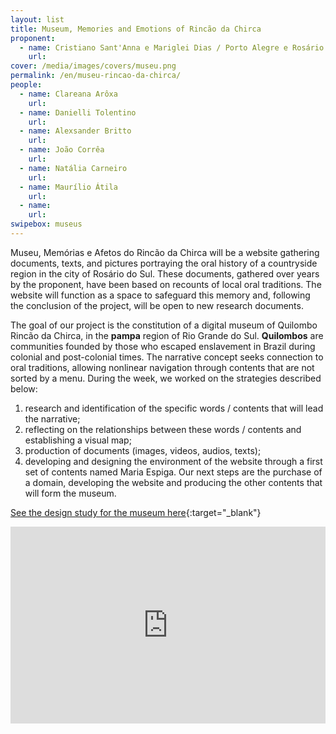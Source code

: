 ```yaml
---
layout: list
title: Museum, Memories and Emotions of Rincão da Chirca
proponent:
  - name: Cristiano Sant'Anna e Mariglei Dias / Porto Alegre e Rosário do Sul / RS
    url: 
cover: /media/images/covers/museu.png
permalink: /en/museu-rincao-da-chirca/
people:
  - name: Clareana Arôxa
    url: 
  - name: Danielli Tolentino
    url: 
  - name: Alexsander Britto
    url: 
  - name: João Corrêa
    url: 
  - name: Natália Carneiro
    url: 
  - name: Maurílio Átila
    url: 
  - name: 
    url: 
swipebox: museus
---
```


Museu, Memórias e Afetos do Rincão da Chirca​ will be a website gathering documents, texts, and pictures portraying the oral history of a countryside region in the city of Rosário do Sul. These documents, gathered over years by the proponent, have been based on recounts of local oral traditions. The website will function as a space to safeguard this memory and, following the conclusion of the project, will be open to new research documents.

  
The goal of our project is the constitution of a digital museum of Quilombo Rincão da Chirca, in the **pampa** region of Rio Grande do Sul. **Quilombos** are communities founded by those who escaped enslavement in Brazil during colonial and post-colonial times. The narrative concept seeks connection to oral traditions, allowing nonlinear navigation through contents that are not sorted by a menu. During the week, we worked on the strategies described below:

1. research and identification of the specific words / contents that will lead the narrative;
2. reflecting on the relationships between these words / contents and establishing a visual map;
3. production of documents (images, videos, audios, texts);
4. developing and designing the environment of the website through a first set of contents
named Maria Espiga. Our next steps are the purchase of a domain, developing the website and producing the other contents that will form the museum.

[See the design study for the museum here](/3ed/media/docs/estudo_design_museu_memorias_afetos_rincao_chirca.pdf){:target="_blank"}

<iframe width="100%" height="315" src="https://www.youtube.com/embed/3mv1rNglfII" frameborder="0" allow="accelerometer; autoplay; encrypted-media; gyroscope; picture-in-picture" allowfullscreen></iframe>

